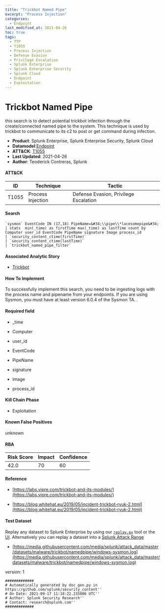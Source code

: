 ```yaml
---
title: "Trickbot Named Pipe"
excerpt: "Process Injection"
categories:
  - Endpoint
last_modified_at: 2021-04-26
toc: true
tags:
  - TTP
  - T1055
  - Process Injection
  - Defense Evasion
  - Privilege Escalation
  - Splunk Enterprise
  - Splunk Enterprise Security
  - Splunk Cloud
  - Endpoint
  - Exploitation
---
```


# Trickbot Named Pipe

this search is to detect potential trickbot infection through the create/connected named pipe to the system. This technique is used by trickbot to communicate to its c2 to post or get command during infection.

- **Product**: Splunk Enterprise, Splunk Enterprise Security, Splunk Cloud
- **Datamodel**:[Endpoint](https://docs.splunk.com/Documentation/CIM/latest/User/Endpoint)
- **ATT&CK**: [T1055](https://attack.mitre.org/techniques/T1055/)
- **Last Updated**: 2021-04-26
- **Author**: Teoderick Contreras, Splunk


#### ATT&CK

| ID          | Technique   | Tactic       |
| ----------- | ----------- |--------------|
| T1055 | Process Injection | Defense Evasion, Privilege Escalation |


#### Search

```
`sysmon` EventCode IN (17,18) PipeName=&#34;\\pipe\\*lacesomepipe&#34; 
| stats  min(_time) as firstTime max(_time) as lastTime count by Computer user_id EventCode PipeName signature Image process_id 
| `security_content_ctime(firstTime)` 
| `security_content_ctime(lastTime)` 
| `trickbot_named_pipe_filter`
```

#### Associated Analytic Story

* [Trickbot](_stories/trickbot)


#### How To Implement
To successfully implement this search, you need to be ingesting logs with the process name and pipename from your endpoints. If you are using Sysmon, you must have at least version 6.0.4 of the Sysmon TA. .

#### Required field

* _time

* Computer

* user_id

* EventCode

* PipeName

* signature

* Image

* process_id


#### Kill Chain Phase

* Exploitation


#### Known False Positives
unknown



#### RBA

| Risk Score  | Impact      | Confidence   |
| ----------- | ----------- |--------------|
| 42.0 | 70 | 60 |



#### Reference


* [https://labs.vipre.com/trickbot-and-its-modules/](https://labs.vipre.com/trickbot-and-its-modules/)

* [https://blog.whitehat.eu/2019/05/incident-trickbot-ryuk-2.html](https://blog.whitehat.eu/2019/05/incident-trickbot-ryuk-2.html)



#### Test Dataset
Replay any dataset to Splunk Enterprise by using our [`replay.py`](https://github.com/splunk/attack_data#using-replaypy) tool or the [UI](https://github.com/splunk/attack_data#using-ui).
Alternatively you can replay a dataset into a [Splunk Attack Range](https://github.com/splunk/attack_range#replay-dumps-into-attack-range-splunk-server)


* [https://media.githubusercontent.com/media/splunk/attack_data/master/datasets/malware/trickbot/namedpipe/windows-sysmon.log](https://media.githubusercontent.com/media/splunk/attack_data/master/datasets/malware/trickbot/namedpipe/windows-sysmon.log)


_version_: 1

```
#############
# Automatically generated by doc_gen.py in https://github.com/splunk/security_content''
# On Date: 2021-09-17 11:18:22.235006 UTC''
# Author: Splunk Security Research''
# Contact: research@splunk.com''
#############
```